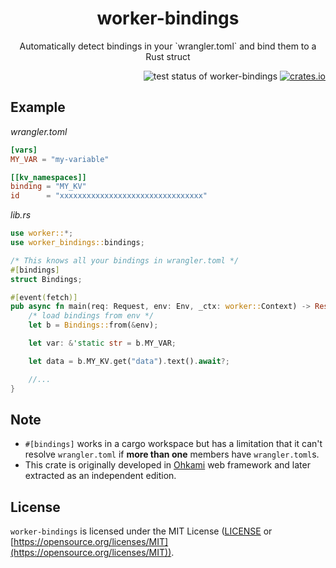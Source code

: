 <h1 align="center">worker-bindings</h1>
<p align="center">Automatically detect bindings in your `wrangler.toml` and bind them to a Rust struct</p>

<div align="right">
    <img alt="test status of worker-bindings" src="https://github.com/ohkami-rs/worker-bindings/actions/workflows/CI.yaml/badge.svg"/>
    <a href="https://crates.io/crates/worker-bindings"><img alt="crates.io" src="https://img.shields.io/crates/v/worker-bindings" /></a>
</div>

## Example

*wrangler.toml*
```toml
[vars]
MY_VAR = "my-variable"

[[kv_namespaces]]
binding = "MY_KV"
id      = "xxxxxxxxxxxxxxxxxxxxxxxxxxxxxxxx"
```

*lib.rs*
```rust
use worker::*;
use worker_bindings::bindings;

/* This knows all your bindings in wrangler.toml */
#[bindings]
struct Bindings;

#[event(fetch)]
pub async fn main(req: Request, env: Env, _ctx: worker::Context) -> Result<Response> {
    /* load bindings from env */
    let b = Bindings::from(&env);

    let var: &'static str = b.MY_VAR;

    let data = b.MY_KV.get("data").text().await?;

    //...
}
```

## Note

- `#[bindings]` works in a cargo workspace but has a limitation that it can't resolve `wrangler.toml` if **more than one** members have `wrangler.toml`s.
- This crate is originally developed in [Ohkami](https://crates.io/crates/ohkami) web framework and later extracted as an independent edition.

## License
`worker-bindings` is licensed under the MIT License ([LICENSE](https://github.com/ohkami-rs/worker-bindings/blob/main/LICENSE) or [https://opensource.org/licenses/MIT](https://opensource.org/licenses/MIT)).